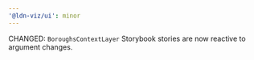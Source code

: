 ```yaml
---
'@ldn-viz/ui': minor
---
```


CHANGED: `BoroughsContextLayer` Storybook stories are now reactive to argument changes.

